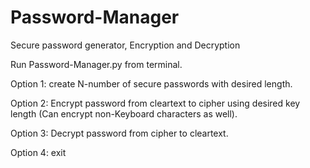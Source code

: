 # Password-Manager
Secure password generator, Encryption and Decryption 

Run Password-Manager.py from terminal. 

Option 1: create N-number of secure passwords with desired length.

Option 2: Encrypt password from cleartext to cipher using desired key length (Can encrypt non-Keyboard characters as well).

Option 3: Decrypt password from cipher to cleartext.

Option 4: exit
